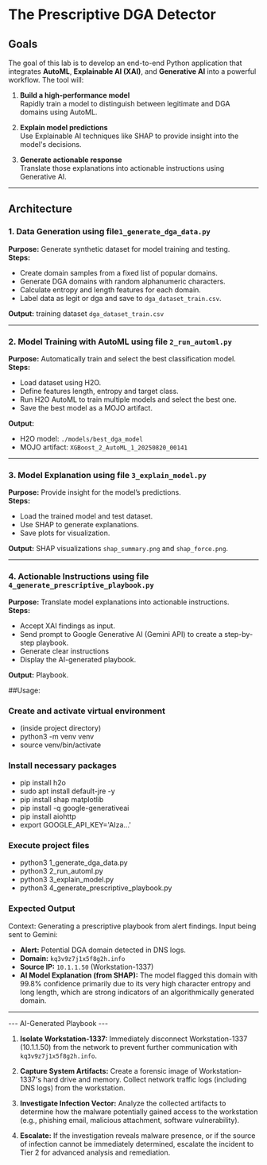 # The Prescriptive DGA Detector

## Goals
The goal of this lab is to develop an end-to-end Python application that integrates **AutoML**, **Explainable AI (XAI)**, and **Generative AI** into a powerful workflow. The tool will:

1. **Build a high-performance model**  
   Rapidly train a model to distinguish between legitimate and DGA domains using AutoML.

2. **Explain model predictions**  
   Use Explainable AI techniques like SHAP to provide insight into the model's decisions.

3. **Generate actionable response**  
   Translate those explanations into actionable instructions using Generative AI.

---


## Architecture

### 1. Data Generation using file`1_generate_dga_data.py`
**Purpose:** Generate synthetic dataset for model training and testing.  
**Steps:**
- Create domain samples from a fixed list of popular domains.
- Generate DGA domains with random alphanumeric characters.
- Calculate entropy and length features for each domain.
- Label data as legit or dga and save to `dga_dataset_train.csv`.

**Output:** training dataset `dga_dataset_train.csv` 

---

### 2. Model Training with AutoML using file `2_run_automl.py`
**Purpose:** Automatically train and select the best classification model.  
**Steps:**
- Load dataset using H2O.
- Define features length, entropy and target class.
- Run H2O AutoML to train multiple models and select the best one.
- Save the best model as a MOJO artifact.

**Output:**  
- H2O model: `./models/best_dga_model`  
- MOJO artifact: `XGBoost_2_AutoML_1_20250820_00141`

---

### 3. Model Explanation using file `3_explain_model.py`
**Purpose:** Provide insight for the model’s predictions.  
**Steps:**
- Load the trained model and test dataset.
- Use SHAP to generate explanations.
- Save plots for visualization.

**Output:**  SHAP visualizations `shap_summary.png` and `shap_force.png`.

---

### 4. Actionable Instructions using file `4_generate_prescriptive_playbook.py`
**Purpose:** Translate model explanations into actionable instructions.  
**Steps:**
- Accept XAI findings as input.
- Send prompt to Google Generative AI (Gemini API) to create a step-by-step playbook.
- Generate clear instructions 
- Display the AI-generated playbook.

**Output:** Playbook.



##Usage:
### Create and activate virtual environment
  - (inside project directory)
  - python3 -m venv venv
  - source venv/bin/activate

### Install necessary packages
- pip install h2o
- sudo apt install default-jre -y
- pip install shap matplotlib
- pip install -q google-generativeai
- pip install aiohttp
- export GOOGLE_API_KEY='AIza...'

### Execute project files
- python3 1_generate_dga_data.py
- python3 2_run_automl.py
- python3 3_explain_model.py
- python3 4_generate_prescriptive_playbook.py


### Expected Output

Context: Generating a prescriptive playbook from alert findings.
Input being sent to Gemini:
- **Alert:** Potential DGA domain detected in DNS logs.
- **Domain:** `kq3v9z7j1x5f8g2h.info`
- **Source IP:** `10.1.1.50` (Workstation-1337)
- **AI Model Explanation (from SHAP):** The model flagged this domain with 99.8% confidence primarily due to its very high character entropy and long length, which are strong indicators of an algorithmically generated domain.
--------------------------------------------------

--- AI-Generated Playbook ---
1. **Isolate Workstation-1337:** Immediately disconnect Workstation-1337 (10.1.1.50) from the network to prevent further communication with `kq3v9z7j1x5f8g2h.info`.

2. **Capture System Artifacts:** Create a forensic image of Workstation-1337's hard drive and memory.  Collect network traffic logs (including DNS logs) from the workstation.

3. **Investigate Infection Vector:** Analyze the collected artifacts to determine how the malware potentially gained access to the workstation (e.g., phishing email, malicious attachment, software vulnerability).

4. **Escalate:**  If the investigation reveals malware presence, or if the source of infection cannot be immediately determined, escalate the incident to Tier 2 for advanced analysis and remediation.


